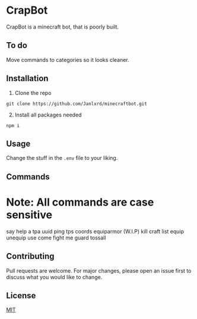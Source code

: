# CrapBot

CrapBot is a minecraft bot, that is poorly built.

## To do

Move commands to categories so it looks cleaner.

## Installation

1. Clone the repo
```
git clone https://github.com/Janlxrd/minecraftbot.git
```
2. Install all packages needed
```
npm i
```

## Usage

Change the stuff in the `.env` file to your liking.

## Commands

# Note: All commands are case sensitive

say <whatever you want the bot to say>
help
a
tpa
uuid
ping
tps
coords
equiparmor (W.I.P)
kill <username>
craft <amount> <item>
list
equip
unequip
use
come
fight me
guard
tossall

## Contributing
Pull requests are welcome. For major changes, please open an issue first to discuss what you would like to change.


## License
[MIT](https://choosealicense.com/licenses/mit/)
